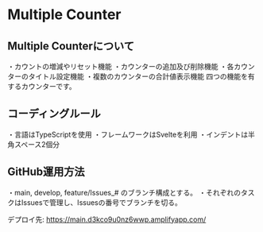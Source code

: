 # Multiple Counter

## Multiple Counterについて

・カウントの増減やリセット機能
・カウンターの追加及び削除機能
・各カウンターのタイトル設定機能
・複数のカウンターの合計値表示機能
四つの機能を有するカウンターです。

## コーディングルール

・言語はTypeScriptを使用
・フレームワークはSvelteを利用
・インデントは半角スペース2個分

## GitHub運用方法

・main, develop, feature/Issues\_# のブランチ構成とする。
・それぞれのタスクはIssuesで管理し、Issuesの番号でブランチを切る。

デプロイ先: https://main.d3kco9u0nz6wwp.amplifyapp.com/
